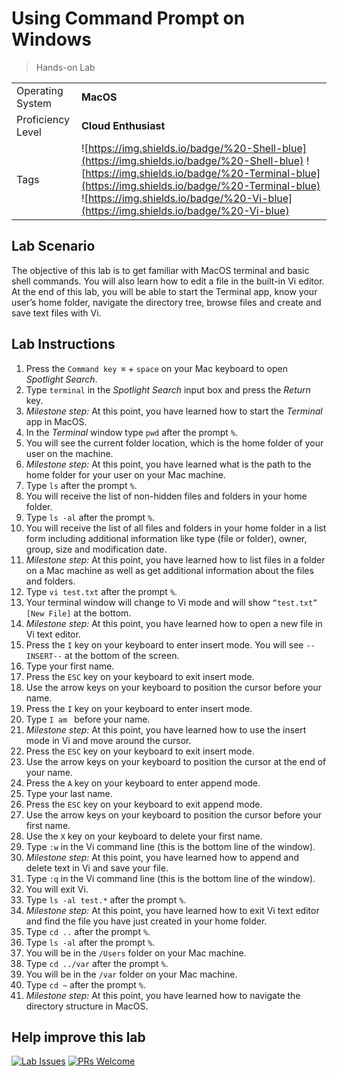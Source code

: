 # Using Command Prompt on Windows

> Hands-on Lab

|                   |                       |
| :---------------- | :-------------------- |
| Operating System  | **MacOS**             |
| Proficiency Level | **Cloud  Enthusiast** |
| Tags              | ![https://img.shields.io/badge/%20-Shell-blue](https://img.shields.io/badge/%20-Shell-blue) ![https://img.shields.io/badge/%20-Terminal-blue](https://img.shields.io/badge/%20-Terminal-blue) ![https://img.shields.io/badge/%20-Vi-blue](https://img.shields.io/badge/%20-Vi-blue) |

## Lab Scenario
The objective of this lab is to get familiar with MacOS terminal and basic shell commands. You will also learn how to edit a file in the built-in Vi editor. At the end of this lab, you will be able to start the Terminal app, know your user’s home folder, navigate the directory tree, browse files and create and save text files with Vi.

## Lab Instructions

1. Press the `Command key ⌘` + `space` on your Mac keyboard to open *Spotlight Search*.
2. Type `terminal` in the *Spotlight Search* input box and press the *Return* key.
3. *Milestone step:* At this point, you have learned how to start the *Terminal* app in MacOS.
4. In the *Terminal* window type `pwd` after the prompt `%`.
5. You will see the current folder location, which is the home folder of your user on the machine.
6. *Milestone step:* At this point, you have learned what is the path to the home folder for your user on your Mac machine.
7. Type `ls` after the prompt `%`.
8. You will receive the list of non-hidden files and folders in your home folder.
9. Type `ls -al` after the prompt `%`.
10. You will receive the list of all files and folders in your home folder in a list form including additional information like type (file or folder), owner, group, size and modification date.
11. *Milestone step:* At this point, you have learned how to list files in a folder on a Mac machine as well as get additional information about the files and folders.
12. Type `vi test.txt` after the prompt `%`.
13. Your terminal window will change to Vi mode and will show `“test.txt” [New File]` at the bottom.
14. *Milestone step:* At this point, you have learned how to open a new file in Vi text editor.
15. Press the `I` key on your keyboard to enter insert mode. You will see `--INSERT--` at the bottom of the screen.
16. Type your first name.
17. Press the `ESC` key on your keyboard to exit insert mode.
18. Use the arrow keys on your keyboard to position the cursor before your name.
19. Press the `I` key on your keyboard to enter insert mode.
20. Type `I am ` before your name.
21. *Milestone step:* At this point, you have learned how to use the insert mode in Vi and move around the cursor.
22. Press the `ESC` key on your keyboard to exit insert mode.
23. Use the arrow keys on your keyboard to position the cursor at the end of your name.
24. Press the `A` key on your keyboard to enter append mode.
25. Type your last name.
26. Press the `ESC` key on your keyboard to exit append mode.
27. Use the arrow keys on your keyboard to position the cursor before your first name.
28. Use the `X` key on your keyboard to delete your first name.
29. Type `:w` in the Vi command line (this is the bottom line of the window).
30. *Milestone step:* At this point, you have learned how to append and delete text in Vi and save your file.
31. Type `:q` in the Vi command line (this is the bottom line of the window).
32. You will exit Vi.
33. Type `ls -al test.*` after the prompt `%`.
34. *Milestone step:* At this point, you have learned how to exit Vi text editor and find the file you have just created in your home folder.
35. Type `cd ..` after the prompt `%`.
36. Type `ls -al` after the prompt `%`.
37. You will be in the `/Users` folder on your Mac machine.
38. Type `cd ../var` after the prompt `%`.
39. You will be in the `/var` folder on your Mac machine.
40. Type `cd ~` after the prompt `%`.
41. *Milestone step:* At this point, you have learned how to navigate the directory structure in MacOS.

## Help improve this lab

[![Lab Issues](https://img.shields.io/github/issues/crimsonpinnacle/cloud-labs)](https://github.com/CrimsonPinnacle/cloud-labs/issues/new?assignees=toddysm&labels=new+lab&template=bug_template.md&title=) [![PRs Welcome](https://img.shields.io/badge/PRs-welcome-brightgreen.svg)](https://github.com/CrimsonPinnacle/cloud-labs/pulls)